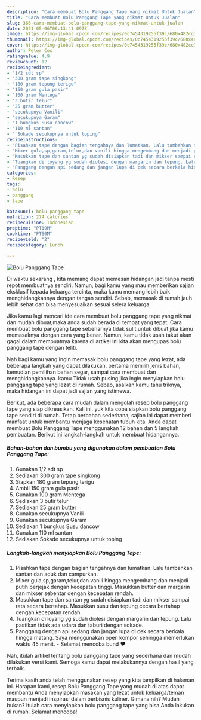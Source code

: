```yaml
---
description: "Cara membuat Bolu Panggang Tape yang nikmat Untuk Jualan"
title: "Cara membuat Bolu Panggang Tape yang nikmat Untuk Jualan"
slug: 366-cara-membuat-bolu-panggang-tape-yang-nikmat-untuk-jualan
date: 2021-05-06T06:13:41.097Z
image: https://img-global.cpcdn.com/recipes/0c7454319255f39c/680x482cq70/bolu-panggang-tape-foto-resep-utama.jpg
thumbnail: https://img-global.cpcdn.com/recipes/0c7454319255f39c/680x482cq70/bolu-panggang-tape-foto-resep-utama.jpg
cover: https://img-global.cpcdn.com/recipes/0c7454319255f39c/680x482cq70/bolu-panggang-tape-foto-resep-utama.jpg
author: Peter Cox
ratingvalue: 4.9
reviewcount: 12
recipeingredient:
- "1/2 sdt sp"
- "300 gram tape singkong"
- "180 gram tepung terigu"
- "150 gram gula pasir"
- "100 gram Mentega"
- "3 butir telur"
- "25 gram butter"
- "secukupnya Vanili"
- "secukupnya Garam"
- "1 bungkus Susu dancow"
- "110 ml santan"
- " Sokade secukupnya untuk toping"
recipeinstructions:
- "Pisahkan tape dengan bagian tengahnya dan lumatkan. Lalu tambahkan santan dan aduk dan campurkan."
- "Mixer gula,sp,garam,telur,dan vanili hingga mengembang dan menjadi putih berjejak dengan kecepatan tinggi. Masukkan butter dan margarin dan mixser sebentar dengan kecepatan rendah."
- "Masukkan tape dan santan yg sudah disiapkan tadi dan mikser sampai rata secara bertahap. Masukkan susu dan tepung cecara bertahap dengan kecepatan rendah."
- "Tuangkan di loyang yg sudah diolesi dengan margarin dan tepung. Lalu pastikan tidak ada udara dan taburi dengan sokade."
- "Panggang dengan api sedang dan jangan lupa di cek secara berkala hingga matang. Saya menggunakan open kompor sehingga memerlukan waktu 45 menit. Selamat mencoba bund ❤️"
categories:
- Resep
tags:
- bolu
- panggang
- tape

katakunci: bolu panggang tape 
nutrition: 274 calories
recipecuisine: Indonesian
preptime: "PT19M"
cooktime: "PT60M"
recipeyield: "2"
recipecategory: Lunch

---
```



![Bolu Panggang Tape](https://img-global.cpcdn.com/recipes/0c7454319255f39c/680x482cq70/bolu-panggang-tape-foto-resep-utama.jpg)

Di waktu  sekarang , kita memang dapat memesan hidangan jadi tanpa mesti repot membuatnya sendiri. Namun, bagi kamu yang mau memberikan sajian eksklusif kepada keluarga tercinta, maka kamu memang lebih baik menghidangkannya dengan tangan sendiri. Sebab, memasak di rumah jauh lebih sehat dan bisa menyesuaikan sesuai selera keluarga.

Jika kamu lagi mencari ide cara membuat bolu panggang tape yang nikmat dan mudah dibuat,maka anda sudah berada di tempat yang tepat. Cara membuat bolu panggang tape  sebenarnya tidak sulit untuk dibuat jika kamu memasaknya dengan cara yang benar. Namun, kamu tidak usah takut akan gagal dalam membuatnya 
karena di artikel ini kita akan mengupas bolu panggang tape dengan teliti.  



Nah bagi kamu yang ingin memasak bolu panggang tape yang lezat, ada beberapa langkah yang dapat dilakukan, pertama memilih jenis bahan, kemudian pemilihan bahan segar, sampai cara membuat dan menghidangkannya. kamu Tidak usah pusing jika ingin menyiapkan bolu panggang tape yang lezat di rumah. Sebab, asalkan kamu  tahu triknya, maka hidangan ini dapat jadi sajian yang istimewa.

Berikut, ada beberapa cara mudah dalam mengolah resep bolu panggang tape yang siap dikreasikan. Kali ini, yuk kita coba siapkan bolu panggang tape sendiri di rumah. Tetap berbahan sederhana, sajian ini dapat memberi manfaat untuk membantu menjaga kesehatan tubuh kita. Anda dapat membuat Bolu Panggang Tape menggunakan 12 bahan dan 5 langkah pembuatan. Berikut ini langkah-langkah untuk membuat hidangannya.

<!--inarticleads1-->

##### Bahan-bahan dan bumbu yang digunakan dalam pembuatan Bolu Panggang Tape:

1. Gunakan 1/2 sdt sp
1. Sediakan 300 gram tape singkong
1. Siapkan 180 gram tepung terigu
1. Ambil 150 gram gula pasir
1. Gunakan 100 gram Mentega
1. Sediakan 3 butir telur
1. Sediakan 25 gram butter
1. Gunakan secukupnya Vanili
1. Gunakan secukupnya Garam
1. Sediakan 1 bungkus Susu dancow
1. Gunakan 110 ml santan
1. Sediakan  Sokade secukupnya untuk toping




<!--inarticleads2-->

##### Langkah-langkah menyiapkan Bolu Panggang Tape:

1. Pisahkan tape dengan bagian tengahnya dan lumatkan. Lalu tambahkan santan dan aduk dan campurkan.
1. Mixer gula,sp,garam,telur,dan vanili hingga mengembang dan menjadi putih berjejak dengan kecepatan tinggi. Masukkan butter dan margarin dan mixser sebentar dengan kecepatan rendah.
1. Masukkan tape dan santan yg sudah disiapkan tadi dan mikser sampai rata secara bertahap. Masukkan susu dan tepung cecara bertahap dengan kecepatan rendah.
1. Tuangkan di loyang yg sudah diolesi dengan margarin dan tepung. Lalu pastikan tidak ada udara dan taburi dengan sokade.
1. Panggang dengan api sedang dan jangan lupa di cek secara berkala hingga matang. Saya menggunakan open kompor sehingga memerlukan waktu 45 menit. - Selamat mencoba bund ❤️




Nah, itulah artikel tentang  bolu panggang tape  yang sederhana dan mudah dilakukan versi kami. Semoga kamu dapat melakukannya dengan hasil yang terbaik. 

Terima kasih anda telah menggunakan resep yang kita tampilkan di halaman ini. Harapan kami, resep  Bolu Panggang Tape yang mudah di atas dapat membantu Anda menyiapkan masakan yang lezat untuk keluarga/teman maupun menjadi inspirasi dalam berbisnis kuliner. Gimana nih? Mudah bukan? Itulah cara menyiapkan bolu panggang tape yang bisa Anda lakukan di rumah. Selamat mencoba!

